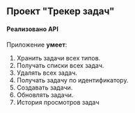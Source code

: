 ## Проект "Трекер задач"
#### Реализовано API

Приложение **умеет**:
1. Хранить задачи всех типов. 
2. Получать списки всех задач.
3. Удалять всех задач.
4. Получать задачу по идентификатору.
5. Создавать задачи.
6. Обновлять задачи.
7. История просмотров задач

